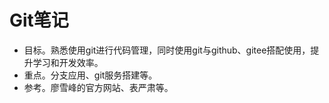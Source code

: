 # Git笔记

* 目标。熟悉使用git进行代码管理，同时使用git与github、gitee搭配使用，提升学习和开发效率。
* 重点。分支应用、git服务搭建等。
* 参考。廖雪峰的官方网站、表严肃等。
